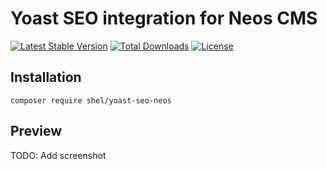 # Yoast SEO integration for Neos CMS

[![Latest Stable Version](https://poser.pugx.org/shel/yoast-seo-neos/v/stable)](https://packagist.org/packages/shel/yoast-seo-neos)
[![Total Downloads](https://poser.pugx.org/shel/yoast-seo-neos/downloads)](https://packagist.org/packages/shel/yoast-seo-neos)
[![License](https://poser.pugx.org/shel/yoast-seo-neos/license)](https://packagist.org/packages/shel/yoast-seo-neos)

## Installation

    composer require shel/yoast-seo-neos

## Preview

TODO: Add screenshot
